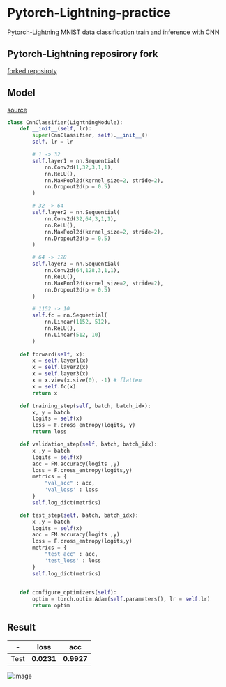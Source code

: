 # Pytorch-Lightning-practice

Pytorch-Lightning MNIST data classification train and inference with CNN

## Pytorch-Lightning reposirory fork

[forked reposiroty](https://github.com/halucinor/lightning/tree/master)

## Model

[source](mnist_cnn.ipynb)

```python
class CnnClassifier(LightningModule):
    def __init__(self, lr):
        super(CnnClassifier, self).__init__()
        self. lr = lr

        # 1 -> 32
        self.layer1 = nn.Sequential(
            nn.Conv2d(1,32,3,1,1),
            nn.ReLU(),
            nn.MaxPool2d(kernel_size=2, stride=2),
            nn.Dropout2d(p = 0.5)
        )

        # 32 -> 64
        self.layer2 = nn.Sequential(
            nn.Conv2d(32,64,3,1,1),
            nn.ReLU(),
            nn.MaxPool2d(kernel_size=2, stride=2),
            nn.Dropout2d(p = 0.5)
        )

        # 64 -> 128
        self.layer3 = nn.Sequential(
            nn.Conv2d(64,128,3,1,1),
            nn.ReLU(),
            nn.MaxPool2d(kernel_size=2, stride=2),
            nn.Dropout2d(p = 0.5)
        )

        # 1152 -> 10
        self.fc = nn.Sequential(
            nn.Linear(1152, 512),
            nn.ReLU(),
            nn.Linear(512, 10)
        )
    
    def forward(self, x):
        x = self.layer1(x)
        x = self.layer2(x)
        x = self.layer3(x)
        x = x.view(x.size(0), -1) # flatten
        x = self.fc(x)
        return x

    def training_step(self, batch, batch_idx):
        x, y = batch
        logits = self(x)
        loss = F.cross_entropy(logits, y)
        return loss

    def validation_step(self, batch, batch_idx):
        x ,y = batch
        logits = self(x)
        acc = FM.accuracy(logits ,y)
        loss = F.cross_entropy(logits,y)
        metrics = {
            "val_acc" : acc,
            'val_loss' : loss
        }
        self.log_dict(metrics)

    def test_step(self, batch, batch_idx):
        x ,y = batch
        logits = self(x)
        acc = FM.accuracy(logits ,y)
        loss = F.cross_entropy(logits,y)
        metrics = {
            "test_acc" : acc,
            'test_loss' : loss
        }
        self.log_dict(metrics)

    
    def configure_optimizers(self):
        optim = torch.optim.Adam(self.parameters(), lr = self.lr)
        return optim
```

## Result

|-| loss | acc|
|---|---|---|
|Test  | **0.0231** | **0.9927** |



![image](https://user-images.githubusercontent.com/10546369/174425313-f015c041-5b6f-4cc2-bfc7-0dfbeb539b84.png)